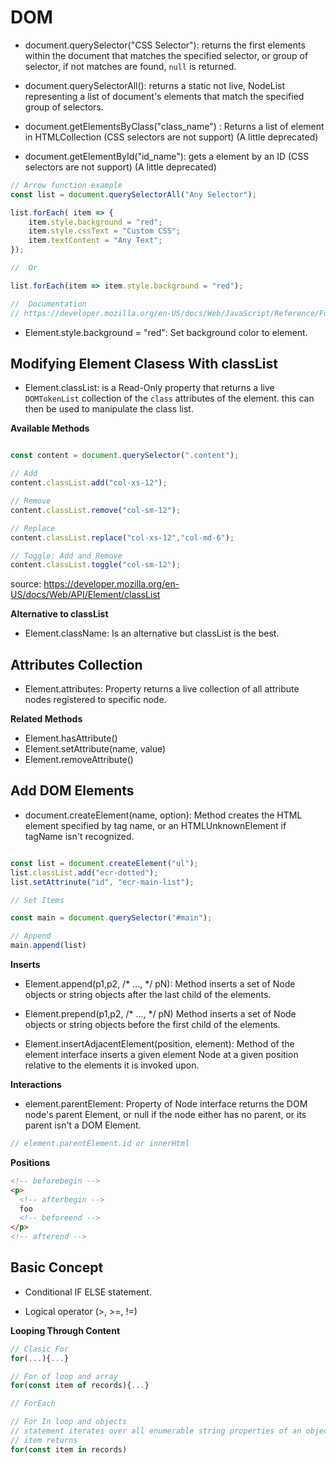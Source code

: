 # DOM

- document.querySelector("CSS Selector"): returns the first elements within the document that matches the specified selector, or group of selector, if not matches are found, ```null``` is returned. 

- document.querySelectorAll(): returns a static not live, NodeList representing a list of document's elements that match the specified group of selectors.

- document.getElementsByClass("class_name") : Returns a list of element in HTMLCollection (CSS selectors are not support) (A little deprecated)

- document.getElementById("id_name"): gets a element by an ID (CSS selectors are not support) (A little deprecated)

```javascript
// Arrow function example
const list = document.querySelectorAll("Any Selector");

list.forEach( item => {
    item.style.background = "red";
    item.style.cssText = "Custom CSS";
    item.textContent = "Any Text";
});

//  Or

list.forEach(item => item.style.background = "red");

//  Documentation
// https://developer.mozilla.org/en-US/docs/Web/JavaScript/Reference/Functions/Arrow_functions
```

- Element.style.background = "red": Set background color to element.

## Modifying Element Clasess With classList

- Element.classList: is a Read-Only property that returns a live ```DOMTokenList``` collection of the ```class``` attributes of the element. this can then be used to manipulate the class list. 

**Available Methods**

```javascript

const content = document.querySelector(".content");

// Add
content.classList.add("col-xs-12");

// Remove
content.classList.remove("col-sm-12");

// Replace
content.classList.replace("col-xs-12","col-md-6");

// Toggle: Add and Remove
content.classList.toggle("col-sm-12");

```

source: https://developer.mozilla.org/en-US/docs/Web/API/Element/classList

**Alternative to classList**
- Element.className: Is an alternative but classList is the best.

## Attributes Collection

- Element.attributes: Property returns a live collection of all attribute nodes registered to specific node. 

**Related Methods**

- Element.hasAttribute()
- Element.setAttribute(name, value)
- Element.removeAttribute()

## Add DOM Elements

- document.createElement(name, option): Method creates the HTML element specified by tag name, or an HTMLUnknownElement if tagName isn't recognized. 

```javascript

const list = document.createElement("ul");
list.classList.add("ecr-dotted");
list.setAttrinute("id", "ecr-main-list");

// Set Items

const main = document.querySelector("#main");

// Append
main.append(list)
```
**Inserts**

- Element.append(p1,p2, /* ..., */ pN): Method inserts a set of Node objects or string objects after the last child of the elements. 

- Element.prepend(p1,p2, /* ..., */ pN) Method inserts a set of Node objects or string objects before the first child of the elements.

- Element.insertAdjacentElement(position, element): Method of the element interface inserts a given element Node at a given position relative to the elements it is invoked upon. 

**Interactions**

- element.parentElement: Property of Node interface returns the DOM node's parent Element, or null if the node either has no parent, or its parent isn't a DOM Element.

```js
// element.parentElement.id or innerHtml
```

**Positions**

```html
<!-- beforebegin -->
<p>
  <!-- afterbegin -->
  foo
  <!-- beforeend -->
</p>
<!-- afterend -->
```

## Basic Concept

- Conditional IF ELSE statement.

- Logical operator (>, >=, !=)


**Looping Through Content**

```js
// Clasic For
for(...){...}

// For of loop and array
for(const item of records){...}

// ForEach

// For In loop and objects
// statement iterates over all enumerable string properties of an object (ignoring properties keyed by symbols), including inherited enumerable properties.
// item returns 
for(const item in records)
```